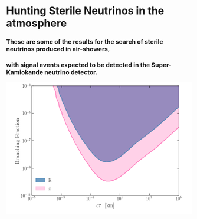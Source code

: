 # Hunting Sterile Neutrinos in the atmosphere 

### These are some of the results for the search of sterile neutrinos produced in air-showers, 
### with signal events expected to be detected in the Super-Kamiokande neutrino detector.

<img src="HNL_limit.png" alt="drawing" height="360" width="600"/>
